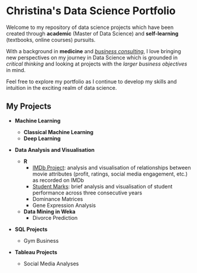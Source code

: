 # Christina's Data Science Portfolio
Welcome to my repository of data science projects which have been created through **academic** (Master of Data Science) and **self-learning** (textbooks, online courses) pursuits. 

With a background in **medicine** and <ins>*business consulting*</ins>, I love bringing new perspectives on my journey in Data Science which is grounded in *critical thinking* and looking at projects with the *larger business objectives* in mind.

Feel free to explore my portfolio as I continue to develop my skills and intuition in the exciting realm of data science.

## My Projects
* **Machine Learning**
  - **Classical Machine Learning**
  - **Deep Learning**
 
* **Data Analysis and Visualisation**
  - **R**
    - [IMDb Project](Data%20Analysis%20of%20IMDB%20Dataset.ipynb): analysis and visualisation of relationships between movie attributes (profit, ratings, social media engagement, etc.) as recorded on IMDb
    - [Student Marks](Data%20Analysis%20of%20Student%20Marks.ipynb): brief analysis and visualisation of student performance across three consecutive years
    - Dominance Matrices
    - Gene Expression Analysis
  - **Data Mining in Weka**
    - Divorce Prediction
* **SQL Projects**
    - Gym Business
* **Tableau Projects**
    - Social Media Analyses


